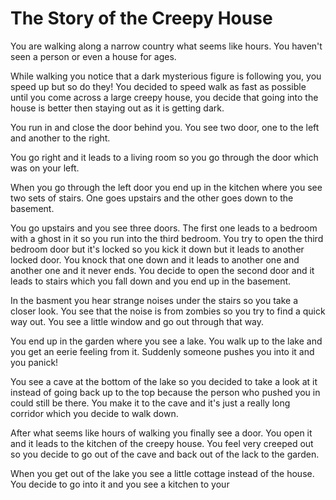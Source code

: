 # The Story of the Creepy House

You are walking along a narrow country what seems like hours.
You haven't seen a person or even a house for ages.

While walking you notice that a dark mysterious figure is following you, you speed up but so do they!
You decided to speed walk as fast as possible until you come across a large creepy house, you decide that going into the house is better then staying out as it is getting dark.

You run in and close the door behind you.
You see two door, one to the left and another to the right.

You go right and it leads to a living room so you go through the door which was on your left.

When you go through the left door you end up in the kitchen where you see two sets of stairs.
One goes upstairs and the other goes down to the basement.

You go upstairs and you see three doors.
The first one leads to a bedroom with a ghost in it so you run into the third bedroom.
You try to open the third bedroom door but it's locked so you kick it down but it leads to another locked door. You knock that one down and it leads to another one and another one and it never ends.
You decide to open the second door and it leads to stairs which you fall down and you end up in the basement.

In the basment you hear strange noises under the stairs so you take a closer look.
You see that the noise is from zombies so you try to find a quick way out.
You see a little window and go out through that way.

You end up in the garden where you see a lake.
You walk up to the lake and you get an eerie feeling from it.
Suddenly someone pushes you into it and you panick!

You see a cave at the bottom of the lake so you decided to take a look at it instead of going back up to the top because the person who pushed you in could still be there.
You make it to the cave and it's just a really long corridor which you decide to walk down.

After what seems like hours of walking you finally see a door.
You open it and it leads to the kitchen of the creepy house.
You feel very creeped out so you decide to go out of the cave and back out of the lack to the garden.

When you get out of the lake you see a little cottage instead of the house.
You decide to go into it and you see a kitchen to your

